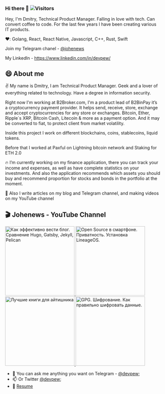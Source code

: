 ### Hi there 👋 ![Visitors](https://visitor-badge.glitch.me/badge?page_id=merlinov) 

<!--
**devpew/devpew** is a ✨ _special_ ✨ repository because its `README.md` (this file) appears on your GitHub profile.

Here are some ideas to get you started:

- 🔭 I’m currently working on ...
- 🌱 I’m currently learning ...
- 👯 I’m looking to collaborate on ...
- 🤔 I’m looking for help with ...
- 💬 Ask me about ...
- 📫 How to reach me: ...
- 😄 Pronouns: ...
- ⚡ Fun fact: ...
-->

Hey, I'm Dmitry, Technical Product Manager. Falling in love with tech. Сan convert coffee to code. For the last few years I have been creating various IT products. 

❤️: Golang, React, React Native, Javascript, C++, Rust, Swift

Join my Telegram chanel - [@johenews](https://t.me/johenews)

My LinkedIn - https://www.linkedin.com/in/devpew/

## 😄 About me 

✌️ My name is Dmitry, I am Technical Product Manager. Geek and a lover of everything related to technology. Have a degree in information security.

Right now I'm working at B2Broker.com, I'm a product lead of B2BinPay it’s a cryptocurrency payment provider. It helps send, receive, store, exchange and accept cryptocurrencies for any store or exchanges. Bitcoin, Ether, Ripple`s XRP, Bitcoin Cash, Litecoin & more as a payment option. And it may be converted to fiat, to protect client from market volatility.

Inside this project I work on different blockchains, coins, stablecoins, liquid tokens.  

Before that I worked at Paxful on Lightning bitcoin network and Staking for ETH 2.0

🔥 I’m currently working on my finance application, there you can track your income and expenses, as well as have complete statistics on your investments. And also the application recommends which assets you should buy and recommend proportion for stocks and bonds in the portfolio at the moment.

🎥 Also I write articles on my blog and Telegram channel, and making videos on my YouTube channel

## 🎬 Johenews - YouTube Channel 
<span>
  <a href="https://youtu.be/mpwxguP_H5E">
    <img src="https://img.youtube.com/vi/mpwxguP_H5E/0.jpg" alt="Как эффективно вести блог. Сравнение Hugo, Gatsby, Jekyll, Pelican" height="225px">
  </a>
</span>
<span>  
  <a href="https://youtu.be/Kk_bn04UQCM">
    <img src="https://img.youtube.com/vi/Kk_bn04UQCM/0.jpg" alt="Open Source в смартфоне. Приватность. Установка LineageOS." height="225px">
  </a>
</span>
<span>  
  <a href="https://youtu.be/uSUc18yF8vk">
    <img src="https://img.youtube.com/vi/uSUc18yF8vk/0.jpg" alt="Лучшие книги для айтишника" height="225px">
  </a>
</span>
<span>  
  <a href="https://youtu.be/2CwsoGw2coc">
    <img src="https://img.youtube.com/vi/2CwsoGw2coc/0.jpg" alt="GPG. Шифрование. Как правильно шифровать данные." height="225px">
  </a>
</span>

- 💬 You can ask me anything you want on Telegram - [@devpew](https://t.me/devpew);
- 📫 Or Twitter [@devpew](https://twitter.com/devpew);
- 📝 [Resume](https://devpew.com/cv)

